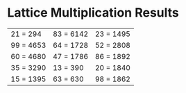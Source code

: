 # Lattice Multiplication Results

|   |   |   |
|---|---|---|
| 21 = 294 | 83 = 6142 | 23 = 1495 |
| 99 = 4653 | 64 = 1728 | 52 = 2808 |
| 60 = 4680 | 47 = 1786 | 86 = 1892 |
| 35 = 3290 | 13 = 390 | 20 = 1840 |
| 15 = 1395 | 63 = 630 | 98 = 1862 |
